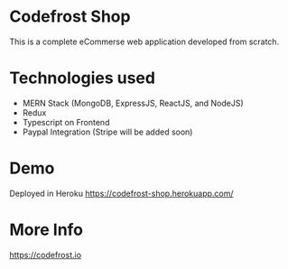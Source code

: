 # Codefrost Shop

This is a complete eCommerse web application developed from scratch.

# Technologies used
- MERN Stack (MongoDB, ExpressJS, ReactJS, and NodeJS)
- Redux
- Typescript on Frontend
- Paypal Integration (Stripe will be added soon)

# Demo
Deployed in Heroku
https://codefrost-shop.herokuapp.com/

# More Info
https://codefrost.io
